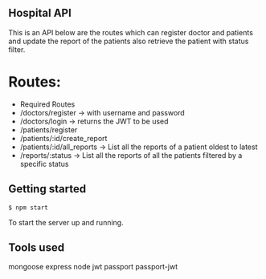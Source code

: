 ## Hospital API

This is an API below are the routes which can register doctor and patients and update the report of the patients also retrieve the patient with status filter.

# Routes:
- Required Routes
- /doctors/register → with username and password
- /doctors/login → returns the JWT to be used
- /patients/register
- /patients/:id/create_report
- /patients/:id/all_reports → List all the reports of a patient oldest to latest
- /reports/:status → List all the reports of all the patients filtered by a specific status

## Getting started

```
$ npm start
```

To start the server up and running.

## Tools used
mongoose
express
node
jwt
passport
passport-jwt